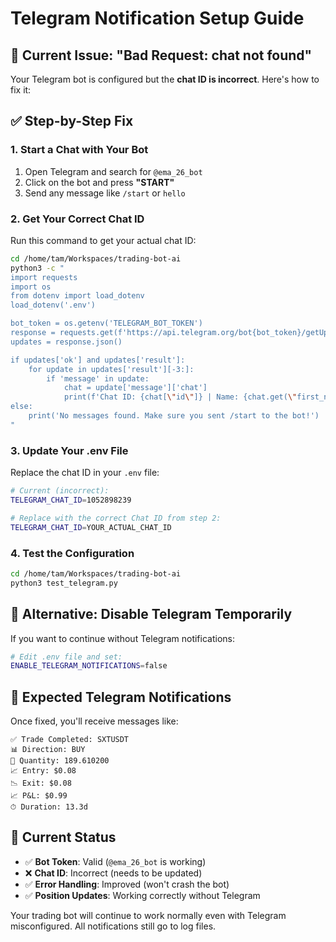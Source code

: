 # Telegram Notification Setup Guide

## 🚨 Current Issue: "Bad Request: chat not found"

Your Telegram bot is configured but the **chat ID is incorrect**. Here's how to fix it:

## ✅ Step-by-Step Fix

### 1. Start a Chat with Your Bot

1. Open Telegram and search for `@ema_26_bot`
2. Click on the bot and press **"START"**
3. Send any message like `/start` or `hello`

### 2. Get Your Correct Chat ID

Run this command to get your actual chat ID:

```bash
cd /home/tam/Workspaces/trading-bot-ai
python3 -c "
import requests
import os
from dotenv import load_dotenv
load_dotenv('.env')

bot_token = os.getenv('TELEGRAM_BOT_TOKEN')
response = requests.get(f'https://api.telegram.org/bot{bot_token}/getUpdates')
updates = response.json()

if updates['ok'] and updates['result']:
    for update in updates['result'][-3:]:
        if 'message' in update:
            chat = update['message']['chat']
            print(f'Chat ID: {chat[\"id\"]} | Name: {chat.get(\"first_name\", \"N/A\")}')
else:
    print('No messages found. Make sure you sent /start to the bot!')
"
```

### 3. Update Your .env File

Replace the chat ID in your `.env` file:

```bash
# Current (incorrect):
TELEGRAM_CHAT_ID=1052898239

# Replace with the correct Chat ID from step 2:
TELEGRAM_CHAT_ID=YOUR_ACTUAL_CHAT_ID
```

### 4. Test the Configuration

```bash
cd /home/tam/Workspaces/trading-bot-ai
python3 test_telegram.py
```

## 🔧 Alternative: Disable Telegram Temporarily

If you want to continue without Telegram notifications:

```bash
# Edit .env file and set:
ENABLE_TELEGRAM_NOTIFICATIONS=false
```

## 📱 Expected Telegram Notifications

Once fixed, you'll receive messages like:

```
✅ Trade Completed: SXTUSDT
📊 Direction: BUY
🔢 Quantity: 189.610200
📈 Entry: $0.08
📉 Exit: $0.08
📈 P&L: $0.99
⏱ Duration: 13.3d
```

## 🚀 Current Status

- ✅ **Bot Token**: Valid (`@ema_26_bot` is working)
- ❌ **Chat ID**: Incorrect (needs to be updated)
- ✅ **Error Handling**: Improved (won't crash the bot)
- ✅ **Position Updates**: Working correctly without Telegram

Your trading bot will continue to work normally even with Telegram misconfigured. All notifications still go to log files.
